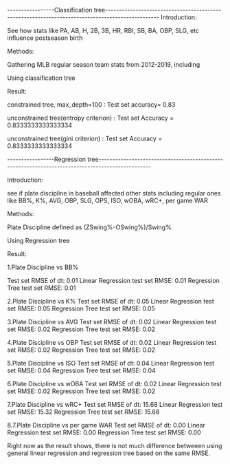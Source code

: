 -----------------Classification tree-------------------------------------------------------------------------------------------------
Introduction:

See how stats like PA, AB, H, 2B, 3B, HR, RBI, SB, BA, OBP, SLG, etc influence postseason birth

Methods:

Gathering MLB regular season team stats from 2012-2019, including 

Using classification tree 

Result:

constrained tree, max_depth=100 : Test set accuracy= 0.83

unconstrained tree(entropy criterion) : Test set Accuracy = 0.8333333333333334

unconstrained tree(gini criterion) : Test set Accuracy = 0.8333333333333334

-----------------Regression tree-------------------------------------------------------------------------------------------------

Introduction:

see if plate discipline in baseball affected other stats including regular ones like BB%, K%, AVG, OBP, SLG, OPS, ISO, wOBA, wRC+, per game WAR

Methods:

Plate Discipline defined as (ZSwing%-OSwing%)/Swing%

Using Regression tree

Result:

1.Plate Discipline vs BB%

Test set RMSE of dt: 0.01
Linear Regression test set RMSE: 0.01
Regression Tree test set RMSE: 0.01

2.Plate Discipline vs K%
Test set RMSE of dt: 0.05
Linear Regression test set RMSE: 0.05
Regression Tree test set RMSE: 0.05

3.Plate Discipline vs AVG
Test set RMSE of dt: 0.02
Linear Regression test set RMSE: 0.02
Regression Tree test set RMSE: 0.02

4.Plate Discipline vs OBP
Test set RMSE of dt: 0.02
Linear Regression test set RMSE: 0.02
Regression Tree test set RMSE: 0.02

5.Plate Discipline vs ISO
Test set RMSE of dt: 0.04
Linear Regression test set RMSE: 0.04
Regression Tree test set RMSE: 0.04

6.Plate Discipline vs wOBA
Test set RMSE of dt: 0.02
Linear Regression test set RMSE: 0.02
Regression Tree test set RMSE: 0.02

7.Plate Discipline vs wRC+
Test set RMSE of dt: 15.68
Linear Regression test set RMSE: 15.32
Regression Tree test set RMSE: 15.68

8.7.Plate Discipline vs per game WAR
Test set RMSE of dt: 0.00
Linear Regression test set RMSE: 0.00
Regression Tree test set RMSE: 0.00

Right now as the result shows, there is not much difference betweeen using general linear regression and regression tree based on the same RMSE.

